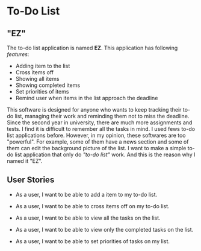 # To-Do List 

## "EZ"
The to-do list application is named **EZ**. This application has following *features*: 
- Adding item to the list
- Cross items off
- Showing all  items
- Showing completed items
- Set priorities of items
- Remind user when items in the list approach the deadline
  
 This software is designed for anyone who wants to keep tracking their to-do list, managing 
 their work and reminding them not to miss the deadline. Since the second year in university,
 there are much more assignments and tests. I find it is difficult to remember all the tasks
 in mind. I used fews to-do list applications before. However, in my opinion, these softwares are
 too "powerful". For example, some of them have a news section and some of them can edit the background
 picture of the list. I want to make a simple to-do list application that only do *"to-do list"* work.
 And this is the reason why I named it "EZ".
 

## User Stories
- As a user, I want to be able to add a item to my to-do list.

- As a user, I want to be able to cross items off on my to-do list.

- As a user, I want to be able to view all the tasks on the list.

- As a user, I want to be able to view only the completed tasks on the list.

- As a user, I want to be able to set priorities of tasks on my list.


